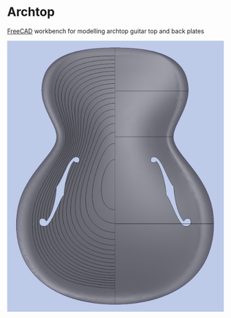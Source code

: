 # Archtop
[FreeCAD](https://www.freecad.org) workbench for modelling archtop guitar top and back plates

![Archtop Workbench](https://github.com/tomate44/Archtop/raw/main/pics/Archtop_WB.jpg)

